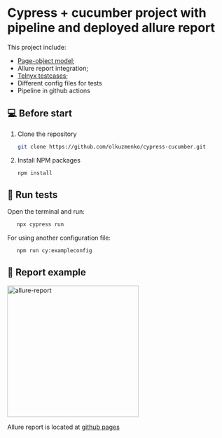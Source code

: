# Cypress + cucumber project with pipeline and deployed allure report 
This project include:
* [Page-object model](https://github.com/olkuzmenko/cypress-cucumber/tree/main/cypress/pages);
* Allure report integration;
* [Telnyx testcases](https://docs.google.com/spreadsheets/d/1txkUXqcgYBMX_Fvzjs5kO6ucp9So8Man/edit?usp=sharing&ouid=103157245924113355391&rtpof=true&sd=true);
* Different config files for tests
* Pipeline in github actions

## 💻 Before start
1. Clone the repository 
   ```sh
   git clone https://github.com/olkuzmenko/cypress-cucumber.git
   ```
2. Install NPM packages
    ```sh
   npm install
   ```
## 🚀 Run tests
Open the terminal and run:
```sh
   npx cypress run 
   ```
For using another configuration file:
```sh
   npm run cy:exampleconfig  
   ```
## 🚀 Report example 
<a href="https://ibb.co/0sTT2pn"><img src="https://i.ibb.co/xFWWLK2/allure-report.png" alt="allure-report" width="300"></a>

Allure report is located at [github pages](https://olkuzmenko.github.io/cypress-cucumber/)

